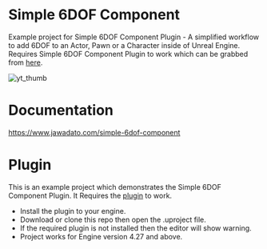 # Simple 6DOF Component

Example project for Simple 6DOF Component Plugin - A simplified workflow to add 6DOF to an Actor, Pawn or a Character inside of Unreal Engine. Requires Simple 6DOF Component Plugin to work which can be grabbed from [here](https://www.unrealengine.com/marketplace/en-US/product/1aeb594687894593ba4ab65bb3c6666d).

![yt_thumb](https://github.com/jawadato/simple-6DOF-component-example/assets/18325896/5b7f4da1-64cc-4ef5-9b3d-a92cc28aed70)

# Documentation

https://www.jawadato.com/simple-6dof-component

# Plugin

This is an example project which demonstrates the Simple 6DOF Component Plugin. It Requires the [plugin](https://www.unrealengine.com/marketplace/en-US/product/1aeb594687894593ba4ab65bb3c6666d) to work.
- Install the plugin to your engine.
- Download or clone this repo then open the .uproject file.
- If the required plugin is not installed then the editor will show warning.
- Project works for Engine version 4.27 and above.
